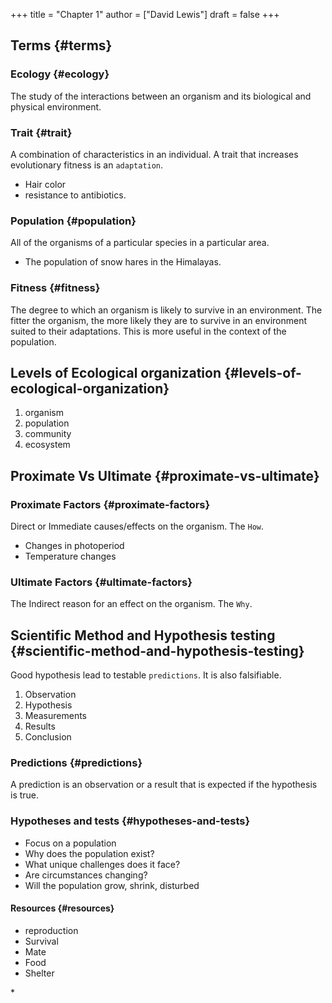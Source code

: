 +++
title = "Chapter 1"
author = ["David Lewis"]
draft = false
+++

## Terms {#terms}


### Ecology {#ecology}

The study of the interactions between an organism and its biological and physical environment.


### Trait {#trait}

A combination of characteristics in an individual. A trait that increases evolutionary fitness is an `adaptation`.

-   Hair color
-   resistance to antibiotics.


### Population {#population}

All of the organisms of a particular species in a particular area.

-   The population of snow hares in the Himalayas.


### Fitness {#fitness}

The degree to which an organism is likely to survive in an environment. The fitter the organism, the more likely they are to survive in an environment suited to their adaptations. This is more useful in the context of the population.


## Levels of Ecological organization {#levels-of-ecological-organization}

1.  organism
2.  population
3.  community
4.  ecosystem


## Proximate Vs Ultimate {#proximate-vs-ultimate}


### Proximate Factors {#proximate-factors}

Direct or Immediate causes/effects on the organism. The `How`.

-   Changes in photoperiod
-   Temperature changes


### Ultimate Factors {#ultimate-factors}

The Indirect reason for an effect on the organism. The `Why`.


## Scientific Method and Hypothesis testing {#scientific-method-and-hypothesis-testing}

Good hypothesis lead to testable `predictions`. It is also falsifiable.

1.  Observation
2.  Hypothesis
3.  Measurements
4.  Results
5.  Conclusion


### Predictions {#predictions}

A prediction is an observation or a result that is expected if the hypothesis is true.


### Hypotheses and tests {#hypotheses-and-tests}

-   Focus on a population
-   Why does the population exist?
-   What unique challenges does it face?
-   Are circumstances changing?
-   Will the population grow, shrink, disturbed


#### Resources {#resources}

-   reproduction
-   Survival
-   Mate
-   Food
-   Shelter

\*
